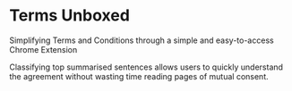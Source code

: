 # Terms Unboxed
Simplifying Terms and Conditions through a simple and easy-to-access Chrome Extension

Classifying top summarised sentences allows users to quickly understand the agreement without wasting time reading pages of mutual consent.
